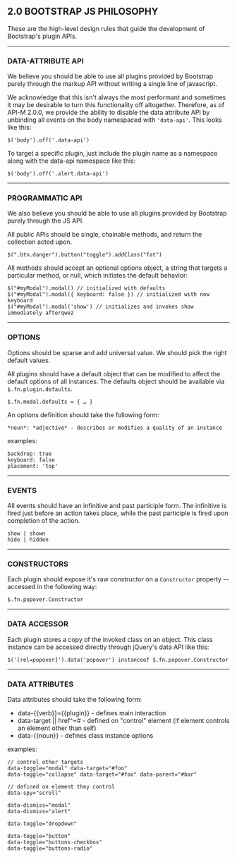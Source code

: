 ## 2.0 BOOTSTRAP JS PHILOSOPHY
These are the high-level design rules that guide the development of Bootstrap's plugin APIs.

---

### DATA-ATTRIBUTE API

We believe you should be able to use all plugins provided by Bootstrap purely through the markup API without writing a single line of javascript.

We acknowledge that this isn't always the most performant and sometimes it may be desirable to turn this functionality off altogether. Therefore, as of API-M 2.0.0, we provide the ability to disable the data attribute API by unbinding all events on the body namespaced with `'data-api'`. This looks like this:

    $('body').off('.data-api')

To target a specific plugin, just include the plugin name as a namespace along with the data-api namespace like this:

    $('body').off('.alert.data-api')

---

### PROGRAMMATIC API

We also believe you should be able to use all plugins provided by Bootstrap purely through the JS API.

All public APIs should be single, chainable methods, and return the collection acted upon.

    $(".btn.danger").button("toggle").addClass("fat")

All methods should accept an optional options object, a string that targets a particular method, or null, which initiates the default behavior:

    $("#myModal").modal() // initialized with defaults
    $("#myModal").modal({ keyboard: false }) // initialized with now keyboard
    $("#myModal").modal('show') // initializes and invokes show immediately afterqwe2

---

### OPTIONS

Options should be sparse and add universal value. We should pick the right default values.

All plugins should have a default object that can be modified to affect the default options of all instances. The defaults object should be available via `$.fn.plugin.defaults`.

    $.fn.modal.defaults = { … }

An options definition should take the following form:

    *noun*: *adjective* - describes or modifies a quality of an instance

examples:

    backdrop: true
    keyboard: false
    placement: 'top'

---

### EVENTS

All events should have an infinitive and past participle form. The infinitive is fired just before an action takes place, while the past participle is fired upon completion of the action.

    show | shown
    hide | hidden

---

### CONSTRUCTORS

Each plugin should expose it's raw constructor on a `Constructor` property -- accessed in the following way:


    $.fn.popover.Constructor

---

### DATA ACCESSOR

Each plugin stores a copy of the invoked class on an object. This class instance can be accessed directly through jQuery's data API like this:

    $('[rel=popover]').data('popover') instanceof $.fn.popover.Constructor

---

### DATA ATTRIBUTES

Data attributes should take the following form:

- data-{{verb}}={{plugin}} - defines main interaction
- data-target || href^=# - defined on "control" element (if element controls an element other than self)
- data-{{noun}} - defines class instance options

examples:

    // control other targets
    data-toggle="modal" data-target="#foo"
    data-toggle="collapse" data-target="#foo" data-parent="#bar"

    // defined on element they control
    data-spy="scroll"

    data-dismiss="modal"
    data-dismiss="alert"

    data-toggle="dropdown"

    data-toggle="button"
    data-toggle="buttons-checkbox"
    data-toggle="buttons-radio"
